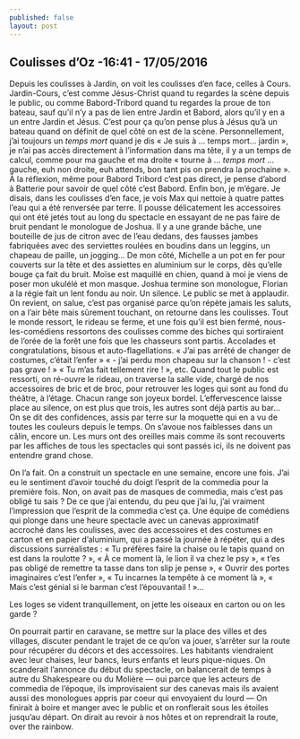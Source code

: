 ```yaml
---
published: false
layout: post
---
```


## Coulisses d’Oz -16:41 - 17/05/2016

Depuis les coulisses à Jardin, on voit les coulisses d’en face, celles à Cours. Jardin-Cours, c’est comme Jésus-Christ quand tu regardes la scène depuis le public, ou comme Babord-Tribord quand tu regardes la proue de ton bateau, sauf qu’il n’y a pas de lien entre Jardin et Babord, alors qu’il y en a un entre Jardin et Jésus. C’est pour ça qu’on pense plus à Jésus qu’à un bateau quand on définit de quel côté on est de la scène. Personnellement, j’ai toujours un *temps mort* quand je dis « Je suis à … temps mort… jardin », je n’ai pas accès directement à l’information dans ma tête, il y a un temps de calcul, comme pour ma gauche et ma droite « tourne à … *temps mort* … gauche, euh non droite, euh attends, bon tant pis on prendra la prochaine ».  À la réflexion, même pour Babord Tribord c’est pas direct, je pense d’abord à Batterie pour savoir de quel côté c’est Babord. Enfin bon, je m’égare. Je disais, dans les coulisses d’en face, je vois Max qui nettoie à quatre pattes l’eau qui a été renversée par terre. Il pousse délicatement les accessoires qui ont été jetés tout au long du spectacle en essayant de ne pas faire de bruit pendant le monologue de Joshua. Il y a une grande bâche, une bouteille de jus de citron avec de l’eau dedans, des fausses jambes fabriquées avec des serviettes roulées en boudins dans un leggins, un chapeau de paille, un jogging… De mon côté, Michelle a un pot en fer pour couverts sur la tête et des assiettes en aluminium sur le corps, dès qu’elle bouge ça fait du bruit. Moïse est maquillé en chien, quand à moi je viens de poser mon ukulélé et mon masque. Joshua termine son monologue, Florian a la régie fait un lent fondu au noir. Un silence. Le public se met à applaudir. On revient, on salue, c’est pas organisé parce qu’on répète jamais les saluts, on a l’air bête mais sûrement touchant, on retourne dans les coulisses. Tout le monde ressort, le rideau se ferme, et une fois qu’il est bien fermé, nous-les-comédiens ressortons des coulisses comme des biches qui sortiraient de l’orée de la forêt une fois que les chasseurs sont partis. Accolades et congratulations, bisous et auto-flagellations. « J’ai pas arrêté de changer de costumes, c’était l’enfer » « - j’ai perdu mon chapeau sur la chanson ! - c’est pas grave ! » « Tu m’as fait tellement rire ! », etc.
Quand tout le public est ressorti, on ré-ouvre le rideau, on traverse la salle vide, chargé de nos accessoires de bric et de broc, pour retrouver les loges qui sont au fond du théâtre, à l’étage.
Chacun range son joyeux bordel. L’effervescence laisse place au silence, on est plus que trois, les autres sont déjà partis au bar… On se dit des confidences, assis par terre sur la moquette qui en a vu de toutes les couleurs depuis le temps. On s’avoue nos faiblesses dans un câlin, encore un. Les murs ont des oreilles mais comme ils sont recouverts par les affiches de tous les spectacles qui sont passés ici, ils ne doivent pas entendre grand chose.

On l’a fait. On a construit un spectacle en une semaine, encore une fois. J’ai eu le sentiment d’avoir touché du doigt l’esprit de la commedia pour la première fois. Non, on avait pas de masques de commedia, mais c’est pas obligé tu sais ? De ce que j’ai entendu, du peu que j’ai lu, j’ai vraiment l’impression que l’esprit de la commedia c’est ça. Une équipe de comédiens qui plonge dans une heure spectacle avec un canevas approximatif accroché dans les coulisses, avec des accessoires et des costumes en carton et en papier d’aluminium, qui a passé la journée à répéter, qui a des discussions surréalistes : « Tu préfères faire la chaise ou le tapis quand on est dans la roulotte ? », « À ce moment là, le lion il va chez le psy », « t’es pas obligé de remettre ta tasse dans ton slip je pense », « Ouvrir des portes imaginaires c’est l’enfer », « Tu incarnes la tempête à ce moment là », « Mais c’est génial si le barman c’est l’épouvantail ! »…

Les loges se vident tranquillement, on jette les oiseaux en carton ou on les garde ?

On pourrait partir en caravane, se mettre sur la place des villes et des villages, discuter pendant le trajet de ce qu’on va jouer, s’arrêter sur la route pour récupérer du décors et des accessoires. Les habitants viendraient avec leur chaises, leur bancs, leurs enfants et leurs pique-niques. On scanderait l’annonce du début du spectacle, on balancerait de temps à autre du Shakespeare ou du Molière — oui parce que les acteurs de commedia de l’époque, ils improvisaient sur des canevas mais ils avaient aussi des monologues appris par coeur qui envoyaient du lourd — On finirait à boire et manger avec le public et on ronflerait sous les étoiles jusqu’au départ. On dirait au revoir à nos hôtes et on reprendrait la route, over the rainbow.

